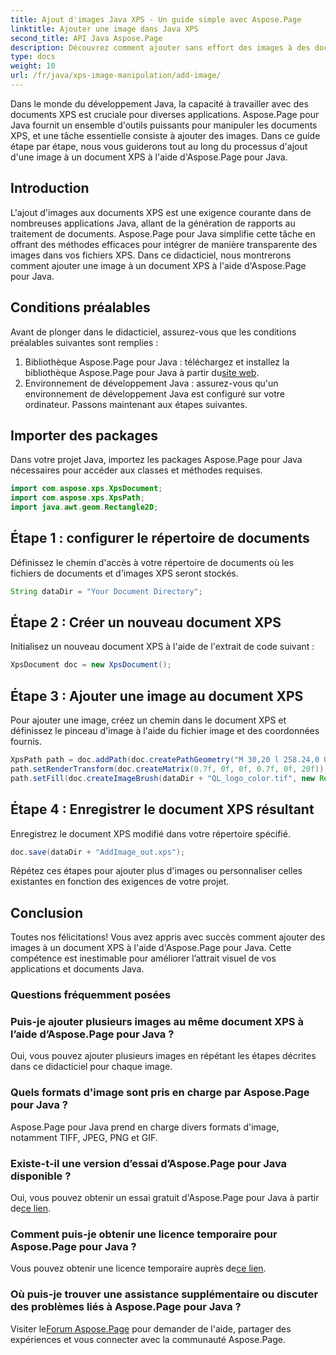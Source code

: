 ```yaml
---
title: Ajout d'images Java XPS - Un guide simple avec Aspose.Page
linktitle: Ajouter une image dans Java XPS
second_title: API Java Aspose.Page
description: Découvrez comment ajouter sans effort des images à des documents XPS en Java à l'aide d'Aspose.Page. Améliorez le traitement de vos documents avec ce guide étape par étape.
type: docs
weight: 10
url: /fr/java/xps-image-manipulation/add-image/
---
```

Dans le monde du développement Java, la capacité à travailler avec des documents XPS est cruciale pour diverses applications. Aspose.Page pour Java fournit un ensemble d'outils puissants pour manipuler les documents XPS, et une tâche essentielle consiste à ajouter des images. Dans ce guide étape par étape, nous vous guiderons tout au long du processus d'ajout d'une image à un document XPS à l'aide d'Aspose.Page pour Java.
## Introduction
L'ajout d'images aux documents XPS est une exigence courante dans de nombreuses applications Java, allant de la génération de rapports au traitement de documents. Aspose.Page pour Java simplifie cette tâche en offrant des méthodes efficaces pour intégrer de manière transparente des images dans vos fichiers XPS. Dans ce didacticiel, nous montrerons comment ajouter une image à un document XPS à l'aide d'Aspose.Page pour Java.
## Conditions préalables
Avant de plonger dans le didacticiel, assurez-vous que les conditions préalables suivantes sont remplies :
1.  Bibliothèque Aspose.Page pour Java : téléchargez et installez la bibliothèque Aspose.Page pour Java à partir du[site web](https://releases.aspose.com/page/java/).
2. Environnement de développement Java : assurez-vous qu'un environnement de développement Java est configuré sur votre ordinateur.
Passons maintenant aux étapes suivantes.
## Importer des packages
Dans votre projet Java, importez les packages Aspose.Page pour Java nécessaires pour accéder aux classes et méthodes requises.
```java
import com.aspose.xps.XpsDocument;
import com.aspose.xps.XpsPath;
import java.awt.geom.Rectangle2D;
```
## Étape 1 : configurer le répertoire de documents
Définissez le chemin d'accès à votre répertoire de documents où les fichiers de documents et d'images XPS seront stockés.
```java
String dataDir = "Your Document Directory";
```
## Étape 2 : Créer un nouveau document XPS
Initialisez un nouveau document XPS à l'aide de l'extrait de code suivant :
```java
XpsDocument doc = new XpsDocument();
```
## Étape 3 : Ajouter une image au document XPS
Pour ajouter une image, créez un chemin dans le document XPS et définissez le pinceau d'image à l'aide du fichier image et des coordonnées fournis.
```java
XpsPath path = doc.addPath(doc.createPathGeometry("M 30,20 l 258.24,0 0,56.64 -258.24,0 Z"));
path.setRenderTransform(doc.createMatrix(0.7f, 0f, 0f, 0.7f, 0f, 20f));
path.setFill(doc.createImageBrush(dataDir + "QL_logo_color.tif", new Rectangle2D.Double(0f, 0f, 258.24f, 56.64f), new Rectangle2D.Double(50f, 20f, 193.68f, 42.48f)));
```
## Étape 4 : Enregistrer le document XPS résultant
Enregistrez le document XPS modifié dans votre répertoire spécifié.
```java
doc.save(dataDir + "AddImage_out.xps");
```
Répétez ces étapes pour ajouter plus d'images ou personnaliser celles existantes en fonction des exigences de votre projet.
## Conclusion
Toutes nos félicitations! Vous avez appris avec succès comment ajouter des images à un document XPS à l'aide d'Aspose.Page pour Java. Cette compétence est inestimable pour améliorer l’attrait visuel de vos applications et documents Java.
### Questions fréquemment posées
### Puis-je ajouter plusieurs images au même document XPS à l’aide d’Aspose.Page pour Java ?
Oui, vous pouvez ajouter plusieurs images en répétant les étapes décrites dans ce didacticiel pour chaque image.
### Quels formats d'image sont pris en charge par Aspose.Page pour Java ?
Aspose.Page pour Java prend en charge divers formats d'image, notamment TIFF, JPEG, PNG et GIF.
### Existe-t-il une version d’essai d’Aspose.Page pour Java disponible ?
 Oui, vous pouvez obtenir un essai gratuit d'Aspose.Page pour Java à partir de[ce lien](https://releases.aspose.com/).
### Comment puis-je obtenir une licence temporaire pour Aspose.Page pour Java ?
 Vous pouvez obtenir une licence temporaire auprès de[ce lien](https://purchase.aspose.com/temporary-license/).
### Où puis-je trouver une assistance supplémentaire ou discuter des problèmes liés à Aspose.Page pour Java ?
 Visiter le[Forum Aspose.Page](https://forum.aspose.com/c/page/39) pour demander de l'aide, partager des expériences et vous connecter avec la communauté Aspose.Page.